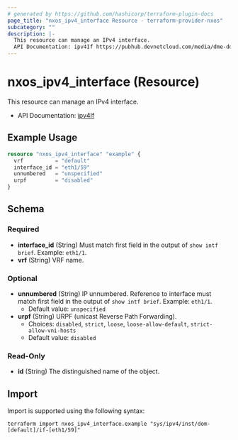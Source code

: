 ```yaml
---
# generated by https://github.com/hashicorp/terraform-plugin-docs
page_title: "nxos_ipv4_interface Resource - terraform-provider-nxos"
subcategory: ""
description: |-
  This resource can manage an IPv4 interface.
  API Documentation: ipv4If https://pubhub.devnetcloud.com/media/dme-docs-10-2-2/docs/System/ipv4:If/
---
```


# nxos_ipv4_interface (Resource)

This resource can manage an IPv4 interface.

- API Documentation: [ipv4If](https://pubhub.devnetcloud.com/media/dme-docs-10-2-2/docs/System/ipv4:If/)

## Example Usage

```terraform
resource "nxos_ipv4_interface" "example" {
  vrf          = "default"
  interface_id = "eth1/59"
  unnumbered   = "unspecified"
  urpf         = "disabled"
}
```

<!-- schema generated by tfplugindocs -->
## Schema

### Required

- **interface_id** (String) Must match first field in the output of `show intf brief`. Example: `eth1/1`.
- **vrf** (String) VRF name.

### Optional

- **unnumbered** (String) IP unnumbered. Reference to interface must match first field in the output of `show intf brief`. Example: `eth1/1`.
  - Default value: `unspecified`
- **urpf** (String) URPF (unicast Reverse Path Forwarding).
  - Choices: `disabled`, `strict`, `loose`, `loose-allow-default`, `strict-allow-vni-hosts`
  - Default value: `disabled`

### Read-Only

- **id** (String) The distinguished name of the object.

## Import

Import is supported using the following syntax:

```shell
terraform import nxos_ipv4_interface.example "sys/ipv4/inst/dom-[default]/if-[eth1/59]"
```
